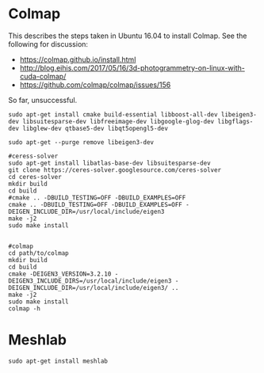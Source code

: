 # Colmap
This describes the steps taken in Ubuntu 16.04 to install Colmap. See the following for discussion: 
- https://colmap.github.io/install.html
- http://blog.eihis.com/2017/05/16/3d-photogrammetry-on-linux-with-cuda-colmap/
- https://github.com/colmap/colmap/issues/156

So far, unsuccessful. 
```
sudo apt-get install cmake build-essential libboost-all-dev libeigen3-dev libsuitesparse-dev libfreeimage-dev libgoogle-glog-dev libgflags-dev libglew-dev qtbase5-dev libqt5opengl5-dev

sudo apt-get --purge remove libeigen3-dev

#ceress-solver
sudo apt-get install libatlas-base-dev libsuitesparse-dev
git clone https://ceres-solver.googlesource.com/ceres-solver
cd ceres-solver
mkdir build
cd build
#cmake .. -DBUILD_TESTING=OFF -DBUILD_EXAMPLES=OFF
cmake .. -DBUILD_TESTING=OFF -DBUILD_EXAMPLES=OFF -DEIGEN_INCLUDE_DIR=/usr/local/include/eigen3
make -j2
sudo make install


#colmap
cd path/to/colmap
mkdir build
cd build
cmake -DEIGEN3_VERSION=3.2.10 -DEIGEN3_INCLUDE_DIRS=/usr/local/include/eigen3 -DEIGEN_INCLUDE_DIR=/usr/local/include/eigen3/ ..
make -j2
sudo make install
colmap -h
```

# Meshlab

```
sudo apt-get install meshlab
```
